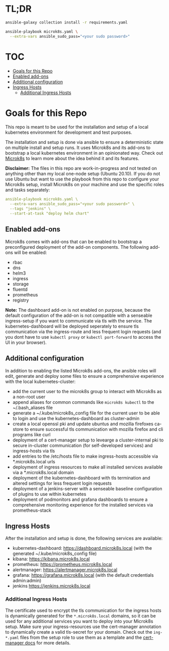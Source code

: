 # TL;DR
```bash
ansible-galaxy collection install -r requirements.yaml
```

```bash
ansible-playbook microk8s.yaml \
  --extra-vars ansible_sudo_pass="<your sudo password>"
```

# TOC
* [Goals for this Repo](#Goals-for-this-Repo)
* [Enabled add-ons](#Enabled-add-ons)
* [Additional configuration](#Additional-configuration)
* [Ingress Hosts](#Ingress-Hosts)
  * [Additional Ingress Hosts](#Additional-Ingress-Hosts)

# Goals for this Repo
This repo is meant to be used for the installation and setup of a local kubernetes environment for development and test purposes.

The installation and setup is done via ansible to ensure a deterministic state on multiple install and setup runs. It uses Microk8s and its add-ons to bootstrap a local kubernetes environment in an opinionated way. Check out [Microk8s](https://microk8s.io) to learn more about the idea behind it and its features.

**Disclaimer:** The files in this repo are work-in-progress and not tested on anything other than my local one-node setup (Ubuntu 20.10). If you do not use Ubuntu but want to use the playbook from this repo to configure your Microk8s setup, install Microk8s on your machine and use the specific roles and tasks separately:
```yaml
ansible-playbook microk8s.yaml \
  --extra-vars ansible_sudo_pass="<your sudo password>" \
  --tags "jenkins" \
  --start-at-task "deploy helm chart"
```

## Enabled add-ons
Microk8s comes with add-ons that can be enabled to bootstrap a preconfigured deployment of the add-on components. The following add-ons will be enabled:

* rbac
* dns
* helm3
* ingress
* storage
* fluentd
* prometheus
* registry

**Note:** The dashboard add-on is not enabled on purpose, because the default configuration of the add-on is not compatible with a senseable ingress-setup if you want to communicate via tls with the service. The kubernetes-dashboard will be deployed seperately to ensure tls communication via the ingress-route and less frequent login requests (and you dont have to use `kubectl proxy` or `kubectl port-forward` to access the UI in your browser).  

## Additional configuration
In addition to enabling the listed Microk8s add-ons, the ansible roles will edit, generate and deploy some files to ensure a comprehensive experience with the local kubernetes-cluster:

* add the current user to the microk8s group to interact with Microk8s as a non-root user
* append aliases for common commands like `microk8s kubectl` to the ~/.bash_aliases file
* generate a ~/.kube/microk8s_config file for the current user to be able to login and use the kubernetes-dashboard as cluster-admin
* create a local openssl pki and update ubuntus and mozilla firefoxes ca-store to ensure successful tls communication with mozilla firefox and cli programs like curl
* deployment of a cert-manager setup to levearge a cluster-internal pki to secure in-cluster communication (for self-developed services) and ingress-hosts via tls
* add entries to the /etc/hosts file to make ingress-hosts accessible via *.microk8s.local urls
* deployment of ingress resources to make all installed services available via a *.microk8s.local domain
* deployment of the kubernetes-dashboard with tls termination and altered settings for less frequent login requests
* deployment of a jenkins-server with a senseable baseline configuration of plugins to use within kubernetes
* deployment of podmonitors and grafana dashboards to ensure a comprehensive monitoring experience for the installed services via prometheus-stack

## Ingress Hosts
After the installation and setup is done, the following services are available:
* kubernetes-dashboard: https://dashboard.microk8s.local (with the generated ~/.kube/microk8s_config file)
* kibana: https://kibana.microk8s.local
* prometheus: https://prometheus.microk8s.local
* alertmanager: https://alertmanager.microk8s.local
* grafana: https://grafana.microk8s.local (with the default credentials admin:admin)
* jenkins https://jenkins.microk8s.local

### Additional Ingress Hosts
The certificate used to encrypt the tls communication for the ingress hosts is dynamically generated for the `*.microk8s.local` domains, so it can be used for any additional services you want to deploy into your Microk8s setup. Make sure your ingress-resources use the cert-manager annotation to dynamically create a valid tls-secret for your domain. Check out the `ing-*.yaml` files from the setup role to use them as a template and the [cert-manager docs](https://cert-manager.io/docs/usage/ingress/) for more details.